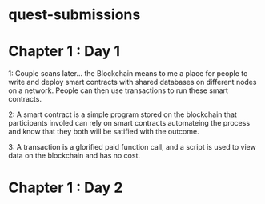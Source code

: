 # quest-submissions

# Chapter 1 : Day 1 
  1: Couple scans later... the Blockchain means to me 
     a place for people to write and deploy smart contracts
     with shared databases on different nodes on a network.
     People can then use transactions to run these smart contracts.
  
  2: A smart contract is a simple program stored on the blockchain
     that participants involed can rely on smart contracts automateing
     the process and know that they both will be satified with the outcome.
     
  3: A transaction is a glorified paid function call, and a script is
     used to view data on the blockchain and has no cost.
     
# Chapter 1 : Day 2
  

